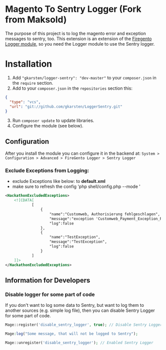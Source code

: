 # Magento To Sentry Logger (Fork from Maksold)

The purpose of this project is to log the magento error and exception messages to sentry, too. This extension is an extension of the [Firegento Logger module](https://github.com/firegento/firegento-logger), so you need the Logger module to use the Sentry logger.

# Installation
1. Add `"gkarsten/logger-sentry": "dev-master"` to your `composer.json` in the `require` section.
2. Add to your `composer.json` in the `repositories` section this:
```json
{
  "type": "vcs",
  "url": "git://github.com/gkarsten/LoggerSentry.git"
}
```

3. Run `composer update` to update libraries.
4. Configure the module (see below).

## Configuration

After you install the module you can configure it in the backend at: `System > Configuration > Advanced > FireGento Logger > Sentry Logger`

### Exclude Exceptions from Logging:
* exclude Exceptions like below: to **default.xml**
* make sure to refresh the config 'php shell/config.php --mode <mode>'
```xml
<HackathonExcludedExceptions>
    <![CDATA[
            [
                {
                    "name":"Customweb, Authorisierung fehlgeschlagen",
                    "message":"exception 'Customweb_Payment_Exception_RecurringPaymentErrorException' with message 'Die Autorisierung ist fehlgeschlagen.",
                    "log":false
                },
                {
                    "name":"TestException",
                    "message":"TestException",
                    "log":false
                }
            ]      
    ]]>
</HackathonExcludedExceptions>
```
## Information for Developers
### Disable logger for some part of code
If you don't want to log some data to Sentry, but want to log them to another sources (e.g. simple log file), then you can disable Sentry Logger for some part of code.
```php
Mage::register('disable_sentry_logger', true); // Disable Sentry Logger

Mage:log("Some message, that will not be logged to Sentry");

Mage::unregister('disable_sentry_logger'); // Enabled Sentry Logger
```